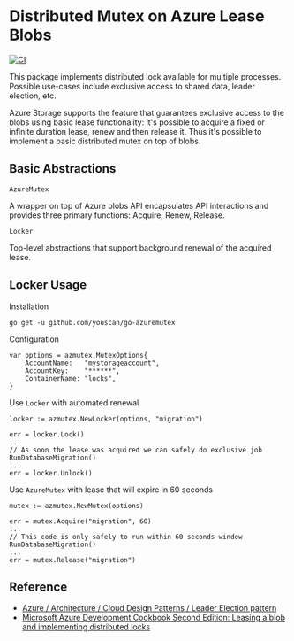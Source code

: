 # Distributed Mutex on Azure Lease Blobs

[![CI](https://github.com/youscan/go-azuremutex/actions/workflows/ci.yaml/badge.svg)](https://github.com/youscan/azure-mutex/actions/workflows/ci.yaml)

This package implements distributed lock available for multiple processes. Possible use-cases include exclusive access to shared data, leader election, etc.

Azure Storage supports the feature that guarantees exclusive access to the blobs using basic lease functionality: it's possible to acquire a fixed or infinite duration lease, renew and then release it. Thus it's possible to implement a basic distributed mutex on top of blobs.

## Basic Abstractions

`AzureMutex`

A wrapper on top of Azure blobs API encapsulates API interactions and provides three primary functions: Acquire, Renew, Release.

`Locker`

Top-level abstractions that support background renewal of the acquired lease.

## Locker Usage

Installation

```
go get -u github.com/youscan/go-azuremutex
```

Configuration

```
var options = azmutex.MutexOptions{
	AccountName:   "mystorageaccount",
	AccountKey:    "******",
	ContainerName: "locks",
}
```

Use `Locker` with automated renewal

```
locker := azmutex.NewLocker(options, "migration")

err = locker.Lock()
...
// As soon the lease was acquired we can safely do exclusive job
RunDatabaseMigration()
...
err = locker.Unlock()
```

Use `AzureMutex` with lease that will expire in 60 seconds

```
mutex := azmutex.NewMutex(options)

err = mutex.Acquire("migration", 60)
...
// This code is only safely to run within 60 seconds window
RunDatabaseMigration()
...
err = mutex.Release("migration")
```

## Reference

- [Azure / Architecture / Cloud Design Patterns / Leader Election pattern](https://docs.microsoft.com/en-us/azure/architecture/patterns/leader-election)
- [Microsoft Azure Development Cookbook Second Edition: Leasing a blob and implementing distributed locks](https://www.oreilly.com/library/view/microsoft-azure-development/9781782170327/ch03s16.html)
